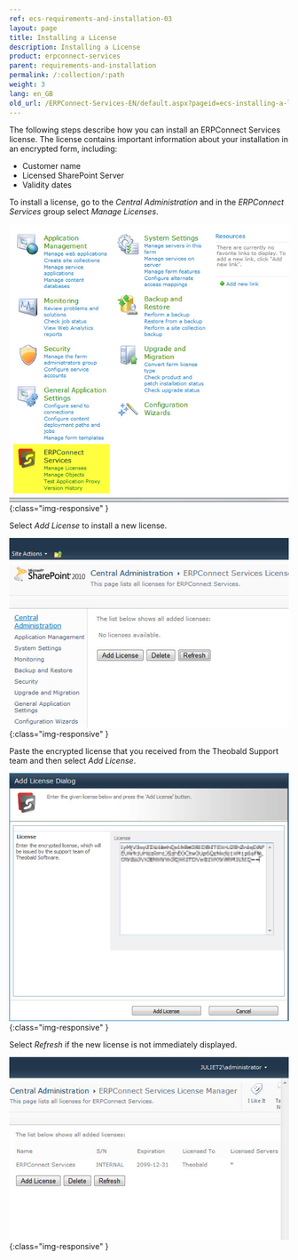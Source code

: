 ```yaml
---
ref: ecs-requirements-and-installation-03
layout: page
title: Installing a License
description: Installing a License
product: erpconnect-services
parent: requirements-and-installation
permalink: /:collection/:path
weight: 3
lang: en_GB
old_url: /ERPConnect-Services-EN/default.aspx?pageid=ecs-installing-a-license
---
```


The following steps describe how you can install an ERPConnect Services license. The license contains important information about your installation in an encrypted form, including: 

- Customer name
- Licensed SharePoint Server
- Validity dates

To install a license, go to the *Central Administration* and in the *ERPConnect Services* group select *Manage Licenses*.

![ECS-License-SP-CA-01](/img/content/ECS-License-SP-CA-01.png){:class="img-responsive" }

Select *Add License* to install a new license.

![ECS-License-SP-CA-02](/img/content/ECS-License-SP-CA-02.png){:class="img-responsive" }

Paste the encrypted license that you received from the Theobald Support team and then select *Add License*.

![ECS-License-SP-CA-03](/img/content/ECS-License-SP-CA-03.png){:class="img-responsive" }

Select *Refresh* if the new license is not immediately displayed.

![ECS-License-SP-CA-04](/img/content/ECS-License-SP-CA-04.png){:class="img-responsive" }